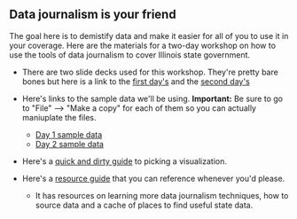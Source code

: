 ## Data journalism is your friend
The goal here is to demistify data and make it easier for all of you to use it in your coverage. Here are the materials for a two-day workshop on how to use the tools of data journalism to cover Illinois state government. 

+ There are two slide decks used for this workshop. They're pretty bare bones but here is a link to the [first day's](https://docs.google.com/presentation/d/1uAdTI1Kwdqg0X0qopOoL2wviORbVMW1y5r5MnkI7XgI/edit?usp=sharing) and the [second day's](https://docs.google.com/presentation/d/108Xs5fUYyMme8kKrt8qO1wxzO2H4mMhgEEJS3VCiUnY/edit?usp=sharing)

+ Here's links to the sample data we'll be using. **Important:** Be sure to go to "File" --> "Make a copy" for each of them so you can actually maniuplate the files. 
  + [Day 1 sample data](https://docs.google.com/spreadsheets/d/1vcJJBtRlHJgO-yNR4Luw4RimI4Xwq513EYOUNtWchEs/edit?usp=sharing)
  + [Day 2 sample data](https://docs.google.com/spreadsheets/d/15sp-czFHHQh3kJNlOKSSrPlDW-TAqOn6jRDPZyJL_P8/edit?usp=sharing)

+ Here's a [quick and dirty guide](Vizualizing_101.md) to picking a visualization.

+ Here's a [resource guide](Resources.md) that you can reference whenever you'd please. 
  + It has resources on learning more data journalism techniques, how to source data and a cache of places to find useful state data. 


